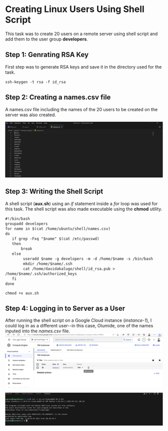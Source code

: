 # Creating Linux Users Using Shell Script
This task was to create 20 users on a remote server using shell script and add them to the user group __developers__.

## Step 1: Genrating RSA Key
First step was to generate RSA keys and save it in the directory used for the task.

```
ssh-keygen -t rsa -f id_rsa
```
## Step 2: Creating a names.csv file
A names.csv file including the names of the 20 users to be created on the server was also created.

![csv file](names.csv.png)

## Step 3: Writing the Shell Script
A shell script (__aux.sh__) using an _if_ statement inside a _for_ loop was used for this task. The shell script was also made executable using the __chmod__ utility.
```
#!/bin/bash
groupadd developers
for name in $(cat /home/ubuntu/shell/names.csv)
do
   if grep -Fxq "$name" $(cat /etc/passwd)
   then
       break
   else
        useradd $name -g developers -m -d /home/$name -s /bin/bash
        mkdir /home/$name/.ssh
        cat /home/davidakalugo/shell/id_rsa.pub > /home/$name/.ssh/authorized_keys
   fi
done
```

```
chmod +x aux.sh
```

## Step 4: Logging in to Server as a User
After running the shell script on a Google Cloud instance (_instance-1_), I could log in as a different user--in this case, Olumide, one of the names inputed into the _names.csv_ file.
![google instance](gcloud.png)

![ssh login](login.png)
